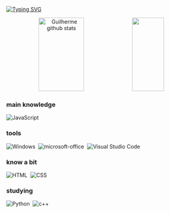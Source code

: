 [![Typing SVG](https://readme-typing-svg.herokuapp.com?font=Fira+Code&duration=4000&pause=1000&color=F7F7F7&center=true&vCenter=true&width=800&separator=%3C&lines=hi%3Ci%C2%B4m+guilherme%3Ci%C2%B4m+a+begginer+dev+student+at+UFRN%3Cwelcome+to+my+git+;%29)](https://git.io/typing-svg)



<div align="center">  
  <img width="49%" height="195px" src="https://github-readme-stats.vercel.app/api?username=gui1hermeg&show_icons=true&count_private=true&hide_border=true&title_color=696969&icon_color=A9A9A9&text_color=c9d1d9&bg_color=0d1117" alt="Guilherme github stats" /> 
  <img width="41%" height="195px" src="https://github-readme-stats.vercel.app/api/top-langs/?username=gui1hermeg&layout=compact&hide_border=true&title_color=696969&text_color=A9A9A9&bg_color=0d1117" />
</div>

### main knowledge
![JavaScript](https://img.shields.io/badge/-JavaScript-0D1117?style=for-the-badge&logo=javascript&labelColor=0D1117)&nbsp;

### tools
![Windows](https://img.shields.io/badge/-Windows-0D1117?style=for-the-badge&logo=windows&labelColor=0D1117)&nbsp;
![microsoft-office](https://img.shields.io/badge/-microsoft_office-0D1117?style=for-the-badge&logo=microsoft-office&labelColor=0D1117)&nbsp;
![Visual Studio Code](https://img.shields.io/badge/-Visual%20Studio%20Code-0D1117?style=for-the-badge&logo=visual-studio-code&logoColor=0D1117&labelColor=0D1117)&nbsp;

### know a bit
![HTML](https://img.shields.io/badge/-HTML-0D1117?style=for-the-badge&logo=html5&labelColor=0D1117)&nbsp;
![CSS](https://img.shields.io/badge/-CSS-0D1117?style=for-the-badge&logo=CSS3&logoColor=1572B6&labelColor=0D1117)&nbsp;

### studying
![Python](https://img.shields.io/badge/-python-0D1117?style=for-the-badge&logo=python&logoColor=1572B6&labelColor=0D1117)&nbsp;
![c++](https://img.shields.io/badge/-C++-0D1117?style=for-the-badge&logo=c++&labelColor=0D1117)&nbsp;
